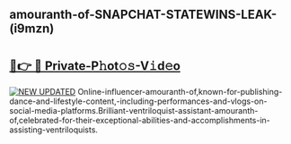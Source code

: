 ## amouranth-of-SNAPCHAT-STATEWINS-LEAK-(i9mzn)


# <h2><a href="https://mediaupload.pro?-20M">🔗👉 🔴 Private-P𝚑ot𝚘𝚜-V𝚒d𝚎o</a></h2>

[![NEW UPDATED](https://i.imgur.com/0qMVB7G.gif)](https://mediaupload.pro?-20M)
Online-influencer-amouranth-of,known-for-publishing-dance-and-lifestyle-content,-including-performances-and-vlogs-on-social-media-platforms.Brilliant-ventriloquist-assistant-amouranth-of,celebrated-for-their-exceptional-abilities-and-accomplishments-in-assisting-ventriloquists.  
